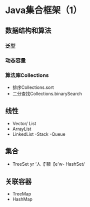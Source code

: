 # Java集合框架（1）
## 数据结构和算法
### 泛型
### 动态容量
### 算法库Collections
- 排序Collections.sort
- 二分查找Collections.binarySearch

## 线性
- Vector/ List 
-  ArrayList
-  LinkedList
-Stack
-Queue

## 集合
- TreeSet
yr                                                                                                                                                                                                                                                                                                                                                                                                                                                                                ‘人【’额【e'w- HashSet/

## 关联容器
- TreeMap
- HashMap